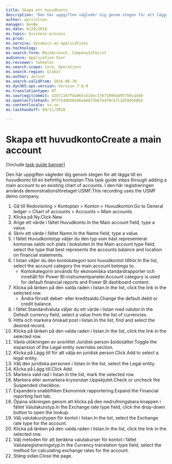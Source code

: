 ```yaml
--- 
title: Skapa ett huvudkonto
description: "Den här uppgiften vägleder dig genom stegen för att lägga till en huvudkonto till en befintlig kontoplan."
author: aprilolson
manager: AnnBe
ms.date: 8/29/2018
ms.topic: business-process
ms.prod: 
ms.service: dynamics-ax-applications
ms.technology: 
ms.search.form: MainAccount, CompanyInfoList
audience: Application User
ms.reviewer: twheeloc
ms.search.scope: Core, Operations
ms.search.region: Global
ms.author: aolson
ms.search.validFrom: 2016-06-30
ms.dyn365.ops.version: Version 7.0.0
ms.translationtype: HT
ms.sourcegitcommit: 32d71167fdad65cb1dec37671999a497759ca484
ms.openlocfilehash: 0f37144b58ab6eb6873bb7e470cbfc1d59d56863
ms.contentlocale: sv-se
ms.lasthandoff: 09/11/2018

---
```

# <a name="create-a-main-account"></a><span data-ttu-id="08b1d-103">Skapa ett huvudkonto</span><span class="sxs-lookup"><span data-stu-id="08b1d-103">Create a main account</span></span>

[!include [task guide banner](../../includes/task-guide-banner.md)]

<span data-ttu-id="08b1d-104">Den här uppgiften vägleder dig genom stegen för att lägga till en huvudkonto till en befintlig kontoplan.</span><span class="sxs-lookup"><span data-stu-id="08b1d-104">This task guide steps through adding a main account to an existing chart of accounts.</span></span> <span data-ttu-id="08b1d-105">I den här registreringen används demonstrationsföretaget USMF.</span><span class="sxs-lookup"><span data-stu-id="08b1d-105">This recording uses the USMF demo company.</span></span>  

1. <span data-ttu-id="08b1d-106">Gå till Redovisning > Kontoplan > Konton > Huvudkonton.</span><span class="sxs-lookup"><span data-stu-id="08b1d-106">Go to General ledger > Chart of accounts > Accounts > Main accounts.</span></span>
2. <span data-ttu-id="08b1d-107">Klicka på Ny.</span><span class="sxs-lookup"><span data-stu-id="08b1d-107">Click New.</span></span>
3. <span data-ttu-id="08b1d-108">Ange ett värde i fältet Huvudkonto.</span><span class="sxs-lookup"><span data-stu-id="08b1d-108">In the Main account field, type a value.</span></span>
4. <span data-ttu-id="08b1d-109">Skriv ett värde i fältet Namn.</span><span class="sxs-lookup"><span data-stu-id="08b1d-109">In the Name field, type a value.</span></span>
5. <span data-ttu-id="08b1d-110">I fältet Huvudkontotyp väljer du den typ som bäst representerar kontonas saldo och plats i boksluten.</span><span class="sxs-lookup"><span data-stu-id="08b1d-110">In the Main account type field, select the type that best represents the accounts balance and location on financial statements.</span></span>
6. <span data-ttu-id="08b1d-111">I listan väljer du den kontokategori som huvudkontot tillhör.</span><span class="sxs-lookup"><span data-stu-id="08b1d-111">In the list, select the account category the main account belongs to.</span></span>
    * <span data-ttu-id="08b1d-112">Kontokategorin används för ekonomiska standardrapporter och innehåll för Power BI-instrumentpaneler.</span><span class="sxs-lookup"><span data-stu-id="08b1d-112">Account category is used for default financial reports and Power BI dashboard content.</span></span>  
7. <span data-ttu-id="08b1d-113">Klicka på länken på den valda raden i listan.</span><span class="sxs-lookup"><span data-stu-id="08b1d-113">In the list, click the link in the selected row.</span></span>
    * <span data-ttu-id="08b1d-114">Ändra förvalt debet- eller kreditsaldo.</span><span class="sxs-lookup"><span data-stu-id="08b1d-114">Change the default debit or credit balance.</span></span>  
8. <span data-ttu-id="08b1d-115">I fältet Standardvaluta väljer du ett värde i listan med valutor.</span><span class="sxs-lookup"><span data-stu-id="08b1d-115">In the Default currency field, select a value from the list of currencies.</span></span>
9. <span data-ttu-id="08b1d-116">Hitta och markera önskad post i listan.</span><span class="sxs-lookup"><span data-stu-id="08b1d-116">In the list, find and select the desired record.</span></span>
10. <span data-ttu-id="08b1d-117">Klicka på länken på den valda raden i listan.</span><span class="sxs-lookup"><span data-stu-id="08b1d-117">In the list, click the link in the selected row.</span></span>
11. <span data-ttu-id="08b1d-118">Växla utökningen av avsnittet Juridisk person åsidosätter.</span><span class="sxs-lookup"><span data-stu-id="08b1d-118">Toggle the expansion of the Legal entity overrides section.</span></span>
12. <span data-ttu-id="08b1d-119">Klicka på Lägg till för att välja en juridisk person.</span><span class="sxs-lookup"><span data-stu-id="08b1d-119">Click Add to select a legal entity.</span></span>
13. <span data-ttu-id="08b1d-120">Välj den juridiska personen i listan.</span><span class="sxs-lookup"><span data-stu-id="08b1d-120">In the list, select the Legal entity.</span></span>
14. <span data-ttu-id="08b1d-121">Klicka på Lägg till.</span><span class="sxs-lookup"><span data-stu-id="08b1d-121">Click Add.</span></span>
15. <span data-ttu-id="08b1d-122">Markera vald rad i listan.</span><span class="sxs-lookup"><span data-stu-id="08b1d-122">In the list, mark the selected row.</span></span>
16. <span data-ttu-id="08b1d-123">Markera eller avmarkera kryssrutan Uppskjutet.</span><span class="sxs-lookup"><span data-stu-id="08b1d-123">Check or uncheck the Suspended checkbox.</span></span>
17. <span data-ttu-id="08b1d-124">Expandera snabbfliken Ekonomisk rapportering.</span><span class="sxs-lookup"><span data-stu-id="08b1d-124">Expand the Financial reporting fast tab.</span></span>
18. <span data-ttu-id="08b1d-125">Öppna sökningen genom att klicka på den nedrullningsbara knappen i fältet Valutakurstyp.</span><span class="sxs-lookup"><span data-stu-id="08b1d-125">In the Exchange rate type field, click the drop-down button to open the lookup.</span></span>
19. <span data-ttu-id="08b1d-126">Välj valutakurstypen för kontot i listan.</span><span class="sxs-lookup"><span data-stu-id="08b1d-126">In the list, select the Exchange rate type for the account.</span></span>
20. <span data-ttu-id="08b1d-127">Klicka på länken på den valda raden i listan.</span><span class="sxs-lookup"><span data-stu-id="08b1d-127">In the list, click the link in the selected row.</span></span>
21. <span data-ttu-id="08b1d-128">Välj metoden för att beräkna valutakurser för kontot i fältet Valutaregistreringstyp.</span><span class="sxs-lookup"><span data-stu-id="08b1d-128">In the Currency translation type field, select the method for calculating exchange rates for the account.</span></span>
22. <span data-ttu-id="08b1d-129">Stäng sidan.</span><span class="sxs-lookup"><span data-stu-id="08b1d-129">Close the page.</span></span>


